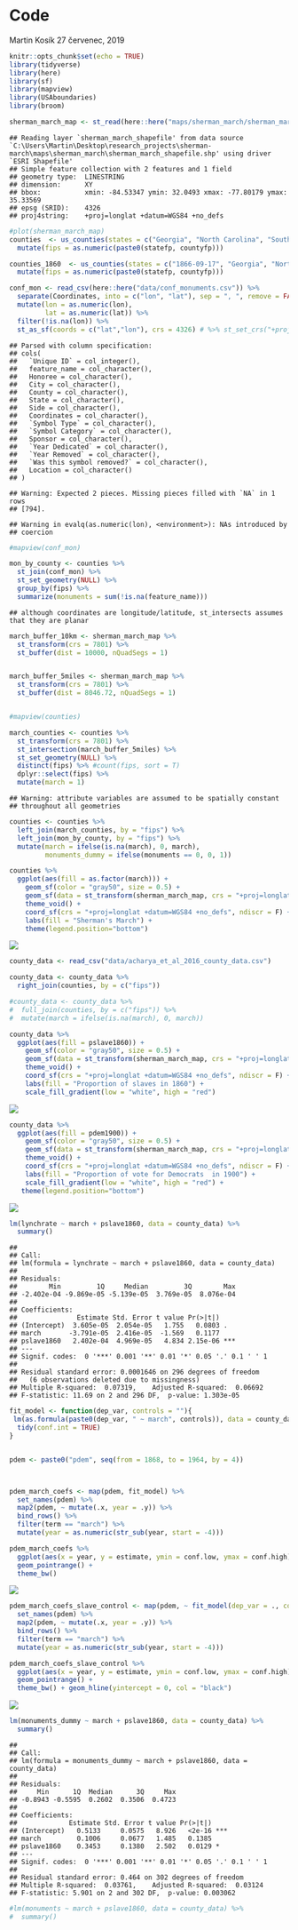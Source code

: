 Code
================
Martin Kosík
27 červenec, 2019

``` r
knitr::opts_chunk$set(echo = TRUE)
library(tidyverse)
library(here)
library(sf)
library(mapview)
library(USAboundaries)
library(broom)
```

``` r
sherman_march_map <- st_read(here::here("maps/sherman_march/sherman_march_shapefile.shp"))
```

    ## Reading layer `sherman_march_shapefile' from data source `C:\Users\Martin\Desktop\research_projects\sherman-march\maps\sherman_march\sherman_march_shapefile.shp' using driver `ESRI Shapefile'
    ## Simple feature collection with 2 features and 1 field
    ## geometry type:  LINESTRING
    ## dimension:      XY
    ## bbox:           xmin: -84.53347 ymin: 32.0493 xmax: -77.80179 ymax: 35.33569
    ## epsg (SRID):    4326
    ## proj4string:    +proj=longlat +datum=WGS84 +no_defs

``` r
#plot(sherman_march_map)
counties  <- us_counties(states = c("Georgia", "North Carolina", "South Carolina")) %>% 
  mutate(fips = as.numeric(paste0(statefp, countyfp)))

counties_1860  <- us_counties(states = c("1866-09-17", "Georgia", "North Carolina", "South Carolina")) %>% 
  mutate(fips = as.numeric(paste0(statefp, countyfp)))

conf_mon <- read_csv(here::here("data/conf_monuments.csv")) %>% 
  separate(Coordinates, into = c("lon", "lat"), sep = ", ", remove = FALSE, convert = TRUE) %>% 
  mutate(lon = as.numeric(lon), 
         lat = as.numeric(lat)) %>% 
  filter(!is.na(lon)) %>% 
  st_as_sf(coords = c("lat","lon"), crs = 4326) # %>% st_set_crs("+proj=longlat +datum=WGS84 +no_defs")
```

    ## Parsed with column specification:
    ## cols(
    ##   `Unique ID` = col_integer(),
    ##   feature_name = col_character(),
    ##   Honoree = col_character(),
    ##   City = col_character(),
    ##   County = col_character(),
    ##   State = col_character(),
    ##   Side = col_character(),
    ##   Coordinates = col_character(),
    ##   `Symbol Type` = col_character(),
    ##   `Symbol Category` = col_character(),
    ##   Sponsor = col_character(),
    ##   `Year Dedicated` = col_character(),
    ##   `Year Removed` = col_character(),
    ##   `Was this symbol removed?` = col_character(),
    ##   Location = col_character()
    ## )

    ## Warning: Expected 2 pieces. Missing pieces filled with `NA` in 1 rows
    ## [794].

    ## Warning in evalq(as.numeric(lon), <environment>): NAs introduced by
    ## coercion

``` r
#mapview(conf_mon)

mon_by_county <- counties %>% 
  st_join(conf_mon) %>% 
  st_set_geometry(NULL) %>% 
  group_by(fips) %>% 
  summarize(monuments = sum(!is.na(feature_name))) 
```

    ## although coordinates are longitude/latitude, st_intersects assumes that they are planar

``` r
march_buffer_10km <- sherman_march_map %>% 
  st_transform(crs = 7801) %>% 
  st_buffer(dist = 10000, nQuadSegs = 1) 


march_buffer_5miles <- sherman_march_map %>% 
  st_transform(crs = 7801) %>% 
  st_buffer(dist = 8046.72, nQuadSegs = 1) 


#mapview(counties)
```

``` r
march_counties <- counties %>% 
  st_transform(crs = 7801) %>% 
  st_intersection(march_buffer_5miles) %>% 
  st_set_geometry(NULL) %>% 
  distinct(fips) %>% #count(fips, sort = T)
  dplyr::select(fips) %>% 
  mutate(march = 1)
```

    ## Warning: attribute variables are assumed to be spatially constant
    ## throughout all geometries

``` r
counties <- counties %>% 
  left_join(march_counties, by = "fips") %>% 
  left_join(mon_by_county, by = "fips") %>% 
  mutate(march = ifelse(is.na(march), 0, march), 
         monuments_dummy = ifelse(monuments == 0, 0, 1))

counties %>% 
  ggplot(aes(fill = as.factor(march))) +
    geom_sf(color = "gray50", size = 0.5) +
    geom_sf(data = st_transform(sherman_march_map, crs = "+proj=longlat +datum=WGS84 +no_defs"), fill = "black", size = 1)+
    theme_void() +
    coord_sf(crs = "+proj=longlat +datum=WGS84 +no_defs", ndiscr = F) + 
    labs(fill = "Sherman's March") + 
    theme(legend.position="bottom")
```

![](code_files/figure-markdown_github/unnamed-chunk-4-1.png)

``` r
county_data <- read_csv("data/acharya_et_al_2016_county_data.csv")

county_data <- county_data %>% 
  right_join(counties, by = c("fips"))

#county_data <- county_data %>% 
#  full_join(counties, by = c("fips")) %>% 
#  mutate(march = ifelse(is.na(march), 0, march))
```

``` r
county_data %>% 
  ggplot(aes(fill = pslave1860)) +
    geom_sf(color = "gray50", size = 0.5) +
    geom_sf(data = st_transform(sherman_march_map, crs = "+proj=longlat +datum=WGS84 +no_defs"), fill = "black", size = 2)+
    theme_void() +
    coord_sf(crs = "+proj=longlat +datum=WGS84 +no_defs", ndiscr = F) + 
    labs(fill = "Proportion of slaves in 1860") +
    scale_fill_gradient(low = "white", high = "red")
```

![](code_files/figure-markdown_github/unnamed-chunk-6-1.png)

``` r
county_data %>% 
  ggplot(aes(fill = pdem1900)) +
    geom_sf(color = "gray50", size = 0.5) +
    geom_sf(data = st_transform(sherman_march_map, crs = "+proj=longlat +datum=WGS84 +no_defs"), fill = "black", size = 2)+
    theme_void() +
    coord_sf(crs = "+proj=longlat +datum=WGS84 +no_defs", ndiscr = F) + 
    labs(fill = "Proportion of vote for Democrats  in 1900") +
    scale_fill_gradient(low = "white", high = "red") +
   theme(legend.position="bottom")
```

![](code_files/figure-markdown_github/unnamed-chunk-7-1.png)

``` r
lm(lynchrate ~ march + pslave1860, data = county_data) %>% 
  summary()
```

    ## 
    ## Call:
    ## lm(formula = lynchrate ~ march + pslave1860, data = county_data)
    ## 
    ## Residuals:
    ##        Min         1Q     Median         3Q        Max 
    ## -2.402e-04 -9.869e-05 -5.139e-05  3.769e-05  8.076e-04 
    ## 
    ## Coefficients:
    ##               Estimate Std. Error t value Pr(>|t|)    
    ## (Intercept)  3.605e-05  2.054e-05   1.755   0.0803 .  
    ## march       -3.791e-05  2.416e-05  -1.569   0.1177    
    ## pslave1860   2.402e-04  4.969e-05   4.834 2.15e-06 ***
    ## ---
    ## Signif. codes:  0 '***' 0.001 '**' 0.01 '*' 0.05 '.' 0.1 ' ' 1
    ## 
    ## Residual standard error: 0.0001646 on 296 degrees of freedom
    ##   (6 observations deleted due to missingness)
    ## Multiple R-squared:  0.07319,    Adjusted R-squared:  0.06692 
    ## F-statistic: 11.69 on 2 and 296 DF,  p-value: 1.303e-05

``` r
fit_model <- function(dep_var, controls = ""){
 lm(as.formula(paste0(dep_var, " ~ march", controls)), data = county_data) %>% 
  tidy(conf.int = TRUE)
}


pdem <- paste0("pdem", seq(from = 1868, to = 1964, by = 4))



pdem_march_coefs <- map(pdem, fit_model) %>% 
  set_names(pdem) %>% 
  map2(pdem, ~ mutate(.x, year = .y)) %>% 
  bind_rows() %>% 
  filter(term == "march") %>% 
  mutate(year = as.numeric(str_sub(year, start = -4)))
```

``` r
pdem_march_coefs %>% 
  ggplot(aes(x = year, y = estimate, ymin = conf.low, ymax = conf.high)) + 
  geom_pointrange() + 
  theme_bw()
```

![](code_files/figure-markdown_github/unnamed-chunk-9-1.png)

``` r
pdem_march_coefs_slave_control <- map(pdem, ~ fit_model(dep_var = ., controls = "+ pslave1860")) %>% 
  set_names(pdem) %>% 
  map2(pdem, ~ mutate(.x, year = .y)) %>% 
  bind_rows() %>% 
  filter(term == "march") %>% 
  mutate(year = as.numeric(str_sub(year, start = -4)))
```

``` r
pdem_march_coefs_slave_control %>% 
  ggplot(aes(x = year, y = estimate, ymin = conf.low, ymax = conf.high)) + 
  geom_pointrange() + 
  theme_bw() + geom_hline(yintercept = 0, col = "black")
```

![](code_files/figure-markdown_github/unnamed-chunk-11-1.png)

``` r
lm(monuments_dummy ~ march + pslave1860, data = county_data) %>% 
  summary()
```

    ## 
    ## Call:
    ## lm(formula = monuments_dummy ~ march + pslave1860, data = county_data)
    ## 
    ## Residuals:
    ##     Min      1Q  Median      3Q     Max 
    ## -0.8943 -0.5595  0.2602  0.3506  0.4723 
    ## 
    ## Coefficients:
    ##             Estimate Std. Error t value Pr(>|t|)    
    ## (Intercept)   0.5133     0.0575   8.926   <2e-16 ***
    ## march         0.1006     0.0677   1.485   0.1385    
    ## pslave1860    0.3453     0.1380   2.502   0.0129 *  
    ## ---
    ## Signif. codes:  0 '***' 0.001 '**' 0.01 '*' 0.05 '.' 0.1 ' ' 1
    ## 
    ## Residual standard error: 0.464 on 302 degrees of freedom
    ## Multiple R-squared:  0.03761,    Adjusted R-squared:  0.03124 
    ## F-statistic: 5.901 on 2 and 302 DF,  p-value: 0.003062

``` r
#lm(monuments ~ march + pslave1860, data = county_data) %>% 
#  summary()
```
